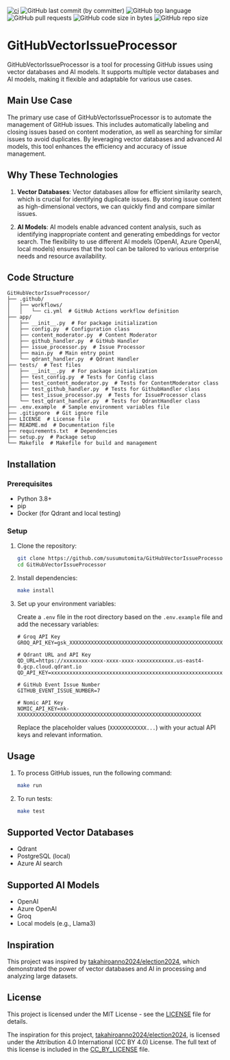 [![ci](https://github.com/susumutomita/GitHubVectorIssueProcessor/actions/workflows/ci.yml/badge.svg?branch=main)](https://github.com/susumutomita/GitHubVectorIssueProcessor/actions/workflows/ci.yml)
![GitHub last commit (by committer)](https://img.shields.io/github/last-commit/susumutomita/GitHubVectorIssueProcessor)
![GitHub top language](https://img.shields.io/github/languages/top/susumutomita/GitHubVectorIssueProcessor)
![GitHub pull requests](https://img.shields.io/github/issues-pr/susumutomita/GitHubVectorIssueProcessor)
![GitHub code size in bytes](https://img.shields.io/github/languages/code-size/susumutomita/GitHubVectorIssueProcessor)
![GitHub repo size](https://img.shields.io/github/repo-size/susumutomita/GitHubVectorIssueProcessor)

# GitHubVectorIssueProcessor

GitHubVectorIssueProcessor is a tool for processing GitHub issues using vector databases and AI models. It supports multiple vector databases and AI models, making it flexible and adaptable for various use cases.

## Main Use Case

The primary use case of GitHubVectorIssueProcessor is to automate the management of GitHub issues. This includes automatically labeling and closing issues based on content moderation, as well as searching for similar issues to avoid duplicates. By leveraging vector databases and advanced AI models, this tool enhances the efficiency and accuracy of issue management.

## Why These Technologies

1. **Vector Databases**: Vector databases allow for efficient similarity search, which is crucial for identifying duplicate issues. By storing issue content as high-dimensional vectors, we can quickly find and compare similar issues.

2. **AI Models**: AI models enable advanced content analysis, such as identifying inappropriate content and generating embeddings for vector search. The flexibility to use different AI models (OpenAI, Azure OpenAI, local models) ensures that the tool can be tailored to various enterprise needs and resource availability.

## Code Structure

```plaintext
GitHubVectorIssueProcessor/
├── .github/
│   ├── workflows/
│   │   └── ci.yml  # GitHub Actions workflow definition
├── app/
│   ├── __init__.py  # For package initialization
│   ├── config.py  # Configuration class
│   ├── content_moderator.py  # Content Moderator
│   ├── github_handler.py  # GitHub Handler
│   ├── issue_processor.py  # Issue Processor
│   ├── main.py  # Main entry point
│   └── qdrant_handler.py  # Qdrant Handler
├── tests/  # Test files
│   ├── __init__.py  # For package initialization
│   ├── test_config.py  # Tests for Config class
│   ├── test_content_moderator.py  # Tests for ContentModerator class
│   ├── test_github_handler.py  # Tests for GithubHandler class
│   ├── test_issue_processor.py  # Tests for IssueProcessor class
│   └── test_qdrant_handler.py  # Tests for QdrantHandler class
├── .env.example  # Sample environment variables file
├── .gitignore  # Git ignore file
├── LICENSE  # License file
├── README.md  # Documentation file
├── requirements.txt  # Dependencies
├── setup.py  # Package setup
└── Makefile  # Makefile for build and management
```

## Installation

### Prerequisites

- Python 3.8+
- pip
- Docker (for Qdrant and local testing)

### Setup

1. Clone the repository:

    ```bash
    git clone https://github.com/susumutomita/GitHubVectorIssueProcessor.git
    cd GitHubVectorIssueProcessor
    ```

2. Install dependencies:

    ```bash
    make install
    ```

3. Set up your environment variables:

    Create a `.env` file in the root directory based on the `.env.example` file and add the necessary variables:

    ```plaintext
    # Groq API Key
    GROQ_API_KEY=gsk_XXXXXXXXXXXXXXXXXXXXXXXXXXXXXXXXXXXXXXXXXXXXXXXXXXXXXXXXXXXX

    # Qdrant URL and API Key
    QD_URL=https://xxxxxxxx-xxxx-xxxx-xxxx-xxxxxxxxxxxx.us-east4-0.gcp.cloud.qdrant.io
    QD_API_KEY=xxxxxxxxxxxxxxxxxxxxxxxxxxxxxxxxxxxxxxxxxxxxxxxxxxxxxxxxxxxxxxxx

    # GitHub Event Issue Number
    GITHUB_EVENT_ISSUE_NUMBER=7

    # Nomic API Key
    NOMIC_API_KEY=nk-XXXXXXXXXXXXXXXXXXXXXXXXXXXXXXXXXXXXXXXXXXXXXXXXXXXXXXXXXXXX
    ```

    Replace the placeholder values (`XXXXXXXXXXXX...`) with your actual API keys and relevant information.

## Usage

1. To process GitHub issues, run the following command:

    ```bash
    make run
    ```

2. To run tests:

    ```bash
    make test
    ```

## Supported Vector Databases

- Qdrant
- PostgreSQL (local)
- Azure AI search

## Supported AI Models

- OpenAI
- Azure OpenAI
- Groq
- Local models (e.g., Llama3)

## Inspiration

This project was inspired by [takahiroanno2024/election2024](https://github.com/takahiroanno2024/election2024), which demonstrated the power of vector databases and AI in processing and analyzing large datasets.

## License

This project is licensed under the MIT License - see the [LICENSE](LICENSE) file for details.

The inspiration for this project, [takahiroanno2024/election2024](https://github.com/takahiroanno2024/election2024), is licensed under the Attribution 4.0 International (CC BY 4.0) License. The full text of this license is included in the [CC_BY_LICENSE](CC_BY_LICENSE) file.
